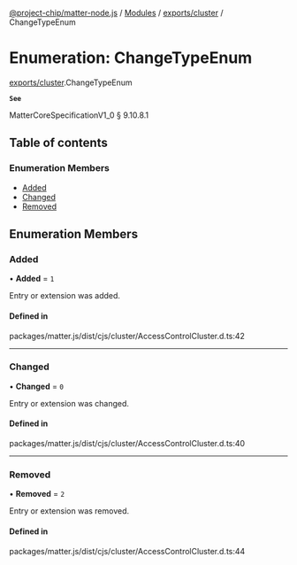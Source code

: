 [@project-chip/matter-node.js](../README.md) / [Modules](../modules.md) / [exports/cluster](../modules/exports_cluster.md) / ChangeTypeEnum

# Enumeration: ChangeTypeEnum

[exports/cluster](../modules/exports_cluster.md).ChangeTypeEnum

**`See`**

MatterCoreSpecificationV1_0 § 9.10.8.1

## Table of contents

### Enumeration Members

- [Added](exports_cluster.ChangeTypeEnum.md#added)
- [Changed](exports_cluster.ChangeTypeEnum.md#changed)
- [Removed](exports_cluster.ChangeTypeEnum.md#removed)

## Enumeration Members

### Added

• **Added** = ``1``

Entry or extension was added.

#### Defined in

packages/matter.js/dist/cjs/cluster/AccessControlCluster.d.ts:42

___

### Changed

• **Changed** = ``0``

Entry or extension was changed.

#### Defined in

packages/matter.js/dist/cjs/cluster/AccessControlCluster.d.ts:40

___

### Removed

• **Removed** = ``2``

Entry or extension was removed.

#### Defined in

packages/matter.js/dist/cjs/cluster/AccessControlCluster.d.ts:44
